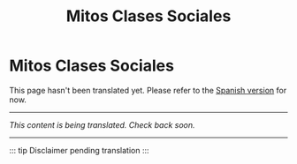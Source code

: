 ﻿---
title: Mitos Clases Sociales
---

<!-- TODO: translation missing -->

# Mitos Clases Sociales

This page hasn't been translated yet. Please refer to the [Spanish version](/es/mitos-clases-sociales) for now.

---

*This content is being translated. Check back soon.*

---

::: tip
Disclaimer pending translation
:::
